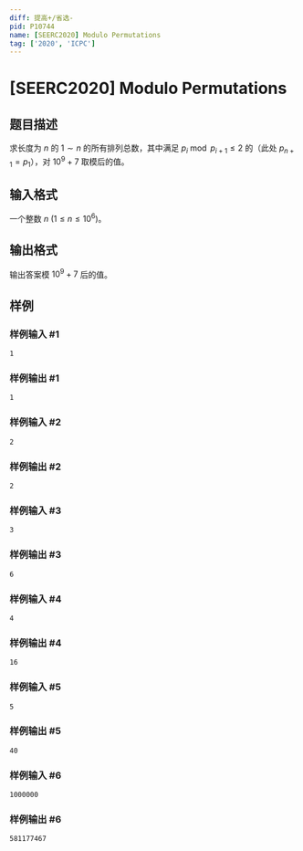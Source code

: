 ```yaml
---
diff: 提高+/省选-
pid: P10744
name: [SEERC2020] Modulo Permutations
tag: ['2020', 'ICPC']
---
```

# [SEERC2020] Modulo Permutations
## 题目描述

求长度为 $n$ 的 $1 \sim n$ 的所有排列总数，其中满足 $p_i \bmod p_{i+1} \leq 2$ 的（此处 $p_{n+1} = p_1$），对 $10^9 + 7$ 取模后的值。
## 输入格式

一个整数 $n\ (1 \leq n \leq 10^6)$。
## 输出格式

输出答案模 $10^9+7$ 后的值。
## 样例

### 样例输入 #1
```
1
```
### 样例输出 #1
```
1
```
### 样例输入 #2
```
2
```
### 样例输出 #2
```
2
```
### 样例输入 #3
```
3
```
### 样例输出 #3
```
6
```
### 样例输入 #4
```
4
```
### 样例输出 #4
```
16
```
### 样例输入 #5
```
5
```
### 样例输出 #5
```
40
```
### 样例输入 #6
```
1000000
```
### 样例输出 #6
```
581177467
```
